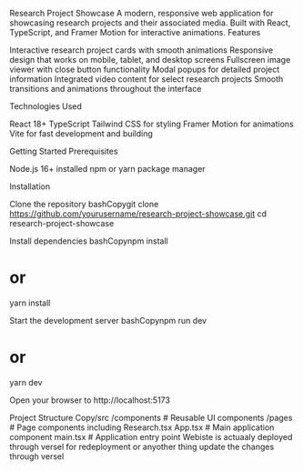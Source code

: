 Research Project Showcase
A modern, responsive web application for showcasing research projects and their associated media. Built with React, TypeScript, and Framer Motion for interactive animations.
Features

Interactive research project cards with smooth animations
Responsive design that works on mobile, tablet, and desktop screens
Fullscreen image viewer with close button functionality
Modal popups for detailed project information
Integrated video content for select research projects
Smooth transitions and animations throughout the interface

Technologies Used

React 18+
TypeScript
Tailwind CSS for styling
Framer Motion for animations
Vite for fast development and building

Getting Started
Prerequisites

Node.js 16+ installed
npm or yarn package manager

Installation

Clone the repository
bashCopygit clone https://github.com/yourusername/research-project-showcase.git
cd research-project-showcase

Install dependencies
bashCopynpm install
# or
yarn install

Start the development server
bashCopynpm run dev
# or
yarn dev

Open your browser to http://localhost:5173

Project Structure
Copy/src
  /components       # Reusable UI components
  /pages            # Page components including Research.tsx
  App.tsx           # Main application component
  main.tsx          # Application entry point
Webiste is actuaaly deployed through versel for redeployment or anyother thing update the changes through versel

